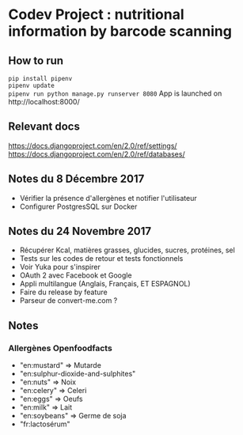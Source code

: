 # Codev Project : nutritional information by barcode scanning



## How to run
`pip install pipenv`  
`pipenv update`  
`pipenv run python manage.py runserver 8080`
App is launched on http://localhost:8000/

## Relevant docs
https://docs.djangoproject.com/en/2.0/ref/settings/  
https://docs.djangoproject.com/en/2.0/ref/databases/  

## Notes du 8 Décembre 2017
* Vérifier la présence d'allergènes et notifier l'utilisateur
* Configurer PostgresSQL sur Docker  

## Notes du 24 Novembre 2017
* Récupérer Kcal, matières grasses, glucides, sucres, protéines, sel
* Tests sur les codes de retour et tests fonctionnels
* Voir Yuka pour s'inspirer
* OAuth 2 avec Facebook et Google
* Appli multilangue (Anglais, Français, ET ESPAGNOL)
* Faire du release by feature
* Parseur de convert-me.com ?

## Notes
### Allergènes Openfoodfacts
*	"en:mustard" => Mutarde
* "en:sulphur-dioxide-and-sulphites"
*	"en:nuts" => Noix
*	"en:celery" => Celeri
*	"en:eggs" => Oeufs
*	"en:milk" => Lait
*	"en:soybeans" => Germe de soja
*	"fr:lactosérum"
